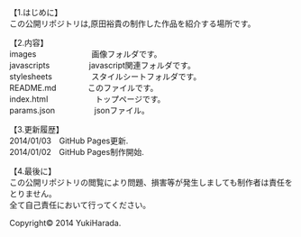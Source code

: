 【1.はじめに】  
この公開リポジトリは,原田裕貴の制作した作品を紹介する場所です。  
  
【2.内容】  
images　　　　　　　画像フォルダです。  
javascripts　　　　　javascript関連フォルダです。  
stylesheets　　　　　スタイルシートフォルダです。  
README.md　　　　このファイルです。  
index.html　　　　　　トップページです。  
params.json　　　　　jsonファイル。  

【3.更新履歴】  
2014/01/03　GitHub Pages更新.  
2014/01/02　GitHub Pages制作開始.  

【4.最後に】  
この公開リポジトリの閲覧により問題、損害等が発生しましても制作者は責任をとりません。  
全て自己責任において行ってください。  
  
Copyright© 2014 YukiHarada.  
